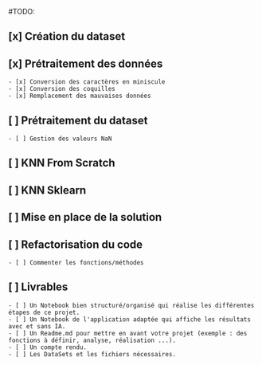 #TODO:

## [x] Création du dataset

## [x] Prétraitement des données
    - [x] Conversion des caractères en miniscule
    - [x] Conversion des coquilles
    - [x] Remplacement des mauvaises données

## [ ] Prétraitement du dataset
    - [ ] Gestion des valeurs NaN

## [ ] KNN From Scratch

## [ ] KNN Sklearn

## [ ] Mise en place de la solution

## [ ] Refactorisation du code
    - [ ] Commenter les fonctions/méthodes

## [ ] Livrables
    - [ ] Un Notebook bien structuré/organisé qui réalise les différentes étapes de ce projet.
    - [ ] Un Notebook de l'application adaptée qui affiche les résultats avec et sans IA.
    - [ ] Un Readme.md pour mettre en avant votre projet (exemple : des fonctions à définir, analyse, réalisation ...).
    - [ ] Un compte rendu.
    - [ ] Les DataSets et les fichiers nécessaires.